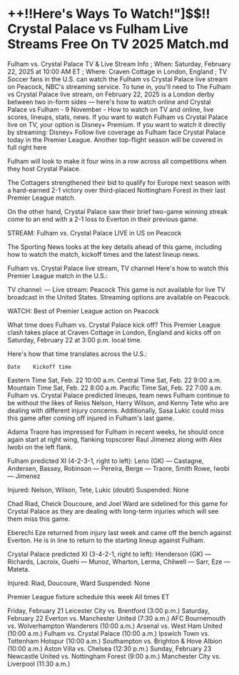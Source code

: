 # ++!!Here's Ways To Watch!"]$$!! Crystal Palace vs Fulham Live Streams Free On TV 2025 Match.md  
Fulham vs. Crystal Palace TV & Live Stream Info ; When: Saturday, February 22, 2025 at 10:00 AM ET ; Where: Craven Cottage in London, England ; TV
Soccer fans in the U.S. can watch the Fulham vs Crystal Palace live stream on Peacock, NBC's streaming service. To tune in, you'll need to
The Fulham vs Crystal Palace live stream, on February 22, 2025 is a London derby between two in-form sides — here's how to watch online and
Crystal Palace vs Fulham - 9 November - How to watch on TV and online, live scores, lineups, stats, news.
If you want to watch Fulham vs Crystal Palace live on TV, your option is Disney+ Premium. If you want to watch it directly by streaming: Disney+
Follow live coverage as Fulham face Crystal Palace today in the Premier League. Another top-flight season will be covered in full right here

Fulham will look to make it four wins in a row across all competitions when they host Crystal Palace.

The Cottagers strengthened their bid to qualify for Europe next season with a hard-earned 2-1 victory over third-placed Nottingham Forest in their last Premier League match.

On the other hand, Crystal Palace saw their brief two-game winning streak come to an end with a 2-1 loss to Everton in their previous game.

STREAM: Fulham vs. Crystal Palace LIVE in US on Peacock

The Sporting News looks at the key details ahead of this game, including how to watch the match, kickoff times and the latest lineup news.

Fulham vs. Crystal Palace live stream, TV channel
Here's how to watch this Premier League match in the U.S.:

TV channel: —
Live stream: Peacock
This game is not available for live TV broadcast in the United States. Streaming options are available on Peacock.

WATCH: Best of Premier League action on Peacock

What time does Fulham vs. Crystal Palace kick off?
This Premier League clash takes place at Craven Cottage in London, England and kicks off on Saturday, February 22 at 3:00 p.m. local time.

Here's how that time translates across the U.S.:

 	Date	Kickoff time
Eastern Time	Sat, Feb. 22	10:00 a.m.
Central Time	Sat, Feb. 22	9:00 a.m.
Mountain Time	Sat, Feb. 22	8:00 a.m.
Pacific Time	Sat, Feb. 22	7:00 a.m.
Fulham vs. Crystal Palace predicted lineups, team news
Fulham continue to be without the likes of Reiss Nelson, Harry Wilson, and Kenny Tete who are dealing with different injury concerns. Additionally, Sasa Lukic could miss this game after coming off injured in Fulham's last game.

Adama Traore has impressed for Fulham in recent weeks, he should once again start at right wing, flanking topscorer Raul Jimenez along with Alex Iwobi on the left flank.

Fulham predicted XI (4-2-3-1, right to left): Leno (GK) — Castagne, Andersen, Bassey, Robinson — Pereira, Berge — Traore, Smith Rowe, Iwobi — Jimenez

Injured: Nelson, Wilson, Tete, Lukic (doubt)
Suspended: None

Chad Riad, Cheick Doucoure, and Joel Ward are sidelined for this game for Crystal Palace as they are dealing with long-term injuries which will see them miss this game.

Eberechi Eze returned from injury last week and came off the bench against Everton. He is in line to return to the starting lineup against Fulham.

Crystal Palace predicted XI (3-4-2-1, right to left): Henderson (GK) — Richards, Lacroix, Guehi — Munoz, Wharton, Lerma, Chilwell — Sarr, Eze — Mateta.

Injured: Riad, Doucoure, Ward
Suspended: None

Premier League fixture schedule this week
All times ET

Friday, February 21
Leicester City vs. Brentford (3:00 p.m.)
Saturday, February 22
Everton vs. Manchester United (7:30 a.m.)
AFC Bournemouth vs. Wolverhampton Wanderers (10:00 a.m.)
Arsenal vs. West Ham United (10:00 a.m.)
Fulham vs. Crystal Palace (10:00 a.m.)
Ipswich Town vs. Tottenham Hotspur (10:00 a.m.)
Southampton vs. Brighton & Hove Albion (10:00 a.m.)
Aston Villa vs. Chelsea (12:30 p.m.)
Sunday, February 23
Newcastle United vs. Nottingham Forest (9:00 a.m.)
Manchester City vs. Liverpool (11:30 a.m.)
